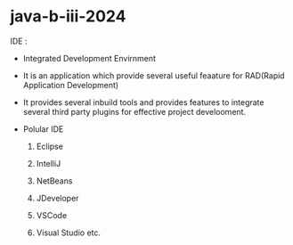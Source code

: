 # java-b-iii-2024

IDE :

- Integrated Development Envirnment

- It is an application which provide several useful feaature for RAD(Rapid Application Development)

- It provides several inbuild tools and provides features to integrate several third party plugins for
  effective project develooment.

- Polular IDE

  1. Eclipse

  2. IntelliJ

  3. NetBeans

  4. JDeveloper


  5. VSCode

  6. Visual Studio etc.


  